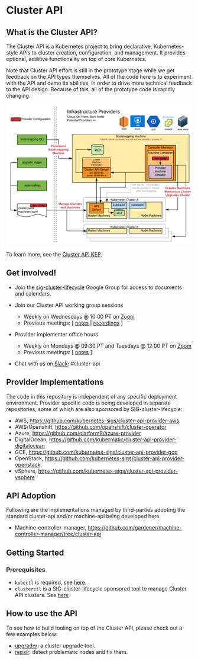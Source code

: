 # Cluster API
## What is the Cluster API?

The Cluster API is a Kubernetes project to bring declarative, Kubernetes-style
APIs to cluster creation, configuration, and management. It provides optional,
additive functionality on top of core Kubernetes.

Note that Cluster API effort is still in the prototype stage while we get
feedback on the API types themselves. All of the code here is to experiment with
the API and demo its abilities, in order to drive more technical feedback to the
API design. Because of this, all of the prototype code is rapidly changing.

![Cluster API Architecture](architecture.png "Cluster API Architecture")

To learn more, see the [Cluster API KEP][cluster-api-kep].

## Get involved!

* Join the [sig-cluster-lifecycle](https://groups.google.com/forum/#!forum/kubernetes-sig-cluster-lifecycle)
Google Group for access to documents and calendars.

* Join our Cluster API working group sessions
  * Weekly on Wednesdays @ 10:00 PT on [Zoom][zoomMeeting]
  * Previous meetings: \[ [notes][notes] | [recordings][recordings] \]

* Provider implementer office hours
  * Weekly on Mondays @ 09:30 PT and Tuesdays @ 12:00 PT on [Zoom][zoomMeeting]
  * Previous meetings: \[ [notes][implementerNotes] \]

* Chat with us on [Slack](http://slack.k8s.io/): #cluster-api

## Provider Implementations

The code in this repository is independent of any specific deployment environment.
Provider specific code is being developed in separate repositories, some of which
are also sponsored by SIG-cluster-lifecycle:

  * AWS, https://github.com/kubernetes-sigs/cluster-api-provider-aws
  * AWS/Openshift, https://github.com/openshift/cluster-operator
  * Azure, https://github.com/platform9/azure-provider
  * DigitalOcean, https://github.com/kubermatic/cluster-api-provider-digitalocean
  * GCE, https://github.com/kubernetes-sigs/cluster-api-provider-gcp
  * OpenStack, https://github.com/kubernetes-sigs/cluster-api-provider-openstack
  * vSphere, https://github.com/kubernetes-sigs/cluster-api-provider-vsphere

## API Adoption

Following are the implementations managed by third-parties adopting the standard cluster-api and/or machine-api being developed here.

  * Machine-controller-manager, https://github.com/gardener/machine-controller-manager/tree/cluster-api

## Getting Started
### Prerequisites
* `kubectl` is required, see [here](http://kubernetes.io/docs/user-guide/prereqs/).
* `clusterctl` is a SIG-cluster-lifecycle sponsored tool to manage Cluster API clusters. See [here](clusterctl)

## How to use the API

To see how to build tooling on top of the Cluster API, please check out a few examples below:

* [upgrader](tools/upgrader/README.md): a cluster upgrade tool.
* [repair](tools/repair/README.md): detect problematic nodes and fix them.

[cluster-api-kep]: https://github.com/kubernetes/community/blob/master/keps/sig-cluster-lifecycle/0003-cluster-api.md
[notes]: https://docs.google.com/document/d/16ils69KImmE94RlmzjWDrkmFZysgB2J4lGnYMRN89WM/edit
[recordings]: https://www.youtube.com/playlist?list=PL69nYSiGNLP29D0nYgAGWt1ZFqS9Z7lw4
[zoomMeeting]: https://zoom.us/j/166836624
[implementerNotes]: https://docs.google.com/document/d/1IZ2-AZhe4r3CYiJuttyciS7bGZTTx4iMppcA8_Pr3xE/edit

